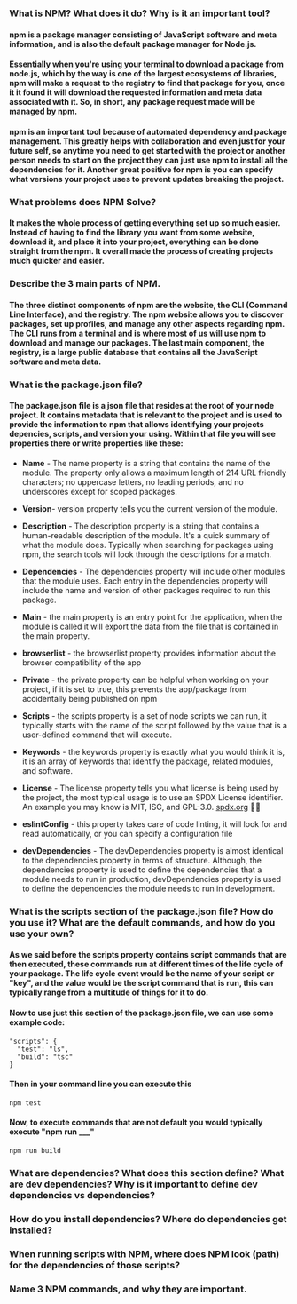 ### What is NPM? What does it do? Why is it an important tool?
#### npm is a package manager consisting of JavaScript software and meta information, and is also the default package manager for Node.js. 
#### Essentially when you're using your terminal to download a package from node.js, which by the way is one of the largest ecosystems of libraries, npm will make a request to the registry to find that package for you, once it it found it will download the requested information and meta data associated with it. So, in short, any package request made will be managed by npm.
#### npm is an important tool because of automated dependency and package management. This greatly helps with collaboration and even just for your future self, so anytime you need to get started with the project or another person needs to start on the project they can just use npm to install all the dependencies for it. Another great positive for npm is you can specify what versions your project uses to prevent updates breaking the project.

### What problems does NPM Solve?
#### It makes the whole process of getting everything set up so much easier. Instead of having to find the library you want from some website, download it, and place it into your project, everything can be done straight from the npm. It overall made the process of creating projects much quicker and easier.

### Describe the 3 main parts of NPM.
#### The three distinct components of npm are the website, the CLI (Command Line Interface), and the registry. The npm website allows you to discover packages, set up profiles, and manage any other aspects regarding npm. The CLI runs from a terminal and is where most of us will use npm to download and manage our packages. The last main component, the registry, is a large public database that contains all the JavaScript software and meta data. 

### What is the package.json file?
#### The package.json file is a json file that resides at the root of your node project. It contains metadata that is relevant to the project and is used to provide the information to npm that allows identifying your projects depencies, scripts, and version your using. Within that file you will see properties there or write properties like these: 
* **Name** - The name property is a string that contains the name of the module. The property only allows a maximum length of 214 URL friendly characters; no uppercase letters, no leading periods, and no underscores except for scoped packages. 

* **Version**- version property tells you the current version of the module.

* **Description** - The description property is a string that contains a human-readable description of the module. It's a quick summary of what the module does. Typically when searching for packages using npm, the search tools will look through the descriptions for a match. 

* **Dependencies** - The dependencies property will include other modules that the module uses. Each entry in the dependencies property will include the name and version of other packages required to run this package.

* **Main** - the main property is an entry point for the application, when the module is called it will export the data from the file that is contained in the main property.

* **browserlist** - the browserlist property provides information about the browser compatibility of the app

* **Private** - the private property can be helpful when working on your project, if it is set to true, this prevents the app/package from accidentally being published on npm

* **Scripts** - the scripts property is a set of node scripts we can run, it typically starts with the name of the script followed by the value that is a user-defined command that will execute.

* **Keywords** - the keywords property is exactly what you would think it is, it is an array of keywords that identify the package, related modules, and software.

* **License** - The license property tells you what license is being used by the project, the most typical usage is to use an SPDX License identifier. An example you may know is MIT, ISC, and GPL-3.0. [spdx.org](https://spdx.org/licenses/) 🔗🔗

* **eslintConfig** - this property takes care of code linting, it will look for and read automatically, or you can specify a configuration file 

* **devDependencies** - The devDependencies property is almost identical to the dependencies property in terms of structure. Although, the dependencies property is used to define the dependencies that a module needs to run in production, devDependencies property is used to define the dependencies the module needs to run in development.

### What is the scripts section of the package.json file? How do you use it? What are the default commands, and how do you use your own?
#### As we said before the scripts property contains script commands that are then executed, these commands run at different times of the life cycle of your package. The life cycle event would be the name of your script or "key", and the value would be the script command that is run, this can typically range from a multitude of things for it to do. 
#### Now to use just this section of the package.json file, we can use some example code:
```# example code
"scripts": {
  "test": "ls",
  "build": "tsc"
}
```
#### Then in your command line you can execute this
`
npm test
`
#### Now, to execute commands that are not default you would typically execute "npm run ___"
`
npm run build
`

### What are dependencies? What does this section define? What are dev dependencies? Why is it important to define dev dependencies vs dependencies?

### How do you install dependencies? Where do dependencies get installed?

### When running scripts with NPM, where does NPM look (path) for the dependencies of those scripts?

### Name 3 NPM commands, and why they are important.
